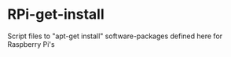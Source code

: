 # RPi-get-install

Script files to "apt-get install" software-packages defined here for Raspberry Pi's
